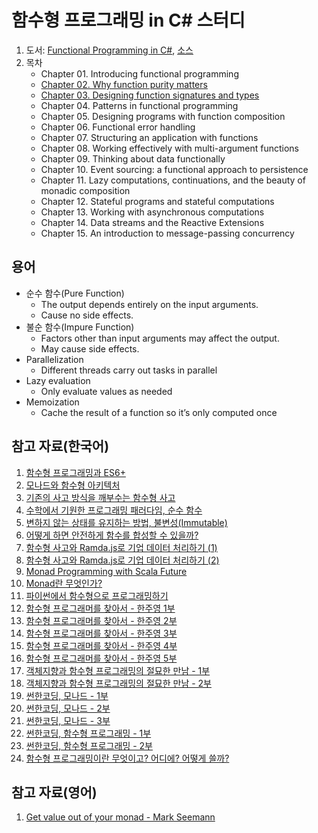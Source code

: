 # 함수형 프로그래밍 in C# 스터디
1. 도서: [Functional Programming in C#](https://www.manning.com/books/functional-programming-in-c-sharp?query=functional%20programming%20in%20C#), [소스](https://github.com/la-yumba/functional-csharp-code)  
1. 목차
   - Chapter 01. Introducing functional programming
   - [Chapter 02. Why function purity matters](./Ch02)
   - [Chapter 03. Designing function signatures and types](./Ch03)
   - Chapter 04. Patterns in functional programming
   - Chapter 05. Designing programs with function composition
   - Chapter 06. Functional error handling
   - Chapter 07. Structuring an application with functions
   - Chapter 08. Working effectively with multi-argument functions
   - Chapter 09. Thinking about data functionally
   - Chapter 10. Event sourcing: a functional approach to persistence
   - Chapter 11. Lazy computations, continuations, and the beauty of monadic composition
   - Chapter 12. Stateful programs and stateful computations
   - Chapter 13. Working with asynchronous computations
   - Chapter 14. Data streams and the Reactive Extensions
   - Chapter 15. An introduction to message-passing concurrency
   
## 용어
- 순수 함수(Pure Function)
  - The output depends entirely on the input arguments.
  - Cause no side effects.
- 불순 함수(Impure Function)
  - Factors other than input arguments may affect the output.
  - May cause side effects.
- Parallelization
  - Different threads carry out tasks in parallel
- Lazy evaluation
  - Only evaluate values as needed
- Memoization
  - Cache the result of a function so it’s only computed once

## 참고 자료(한국어)
1. [함수형 프로그래밍과 ES6+](https://www.youtube.com/watch?v=4sO0aWTd3yc)
1. [모나드와 함수형 아키텍처](https://teamdable.github.io/techblog/Moand-and-Functional-Architecture)
1. [기존의 사고 방식을 깨부수는 함수형 사고](https://evan-moon.github.io/2019/12/15/about-functional-thinking/)
1. [수학에서 기원한 프로그래밍 패러다임, 순수 함수](https://evan-moon.github.io/2019/12/29/about-pure-functions/)
1. [변하지 않는 상태를 유지하는 방법, 불변성(Immutable)](https://evan-moon.github.io/2020/01/05/what-is-immutable/)
1. [어떻게 하면 안전하게 함수를 합성할 수 있을까?](https://evan-moon.github.io/2020/01/27/safety-function-composition/)
1. [함수형 사고와 Ramda.js로 기업 데이터 처리하기 (1)](https://www.huskyhoochu.com/functional-thinking/)
1. [함수형 사고와 Ramda.js로 기업 데이터 처리하기 (2)](https://www.huskyhoochu.com/functional-thinking-advanced/)
1. [Monad Programming with Scala Future](https://tech.kakao.com/2016/03/03/monad-programming-with-scala-future/)
1. [Monad란 무엇인가?](https://www.youtube.com/watch?v=jI4aMyqvpfQ)
1. [파이썬에서 함수형으로 프로그래밍하기](https://www.youtube.com/watch?v=UPmQHHpS3cw)
1. [함수형 프로그래머를 찾아서 - 한주영 1부](http://www.podbbang.com/ch/9126?e=22183108)
1. [함수형 프로그래머를 찾아서 - 한주영 2부](http://www.podbbang.com/ch/9126?e=22192689)
1. [함수형 프로그래머를 찾아서 - 한주영 3부](http://www.podbbang.com/ch/9126?e=22207497)
1. [함수형 프로그래머를 찾아서 - 한주영 4부](http://www.podbbang.com/ch/9126?e=22211910)
1. [함수형 프로그래머를 찾아서 - 한주영 5부](http://www.podbbang.com/ch/9126?e=22214486)
1. [객체지향과 함수형 프로그래밍의 절묘한 만남 - 1부](http://www.podbbang.com/ch/9126?e=21745210)
1. [객체지향과 함수형 프로그래밍의 절묘한 만남 - 2부](http://www.podbbang.com/ch/9126?e=21760078)
1. [썬한코딩, 모나드 - 1부](https://www.youtube.com/watch?v=laRzp3fuboU&t)
1. [썬한코딩, 모나드 - 2부](https://www.youtube.com/watch?v=tjbitGWAKcY)
1. [썬한코딩, 모나드 - 3부](https://www.youtube.com/watch?v=DvFv6n32xME)
1. [썬한코딩, 함수형 프로그래밍 - 1부](https://www.youtube.com/watch?v=PYKBYfjhwhw)
1. [썬한코딩, 함수형 프로그래밍 - 2부](https://www.youtube.com/watch?v=FGpm-mIsbuU)
1. [함수형 프로그래밍이란 무엇이고? 어디에? 어떻게 쓸까?](https://tacademy.skplanet.com/live/player/onlineLectureDetail.action?seq=143)

## 참고 자료(영어)
1. [Get value out of your monad - Mark Seemann](https://www.youtube.com/watch?v=F9bznonKc64&t)

